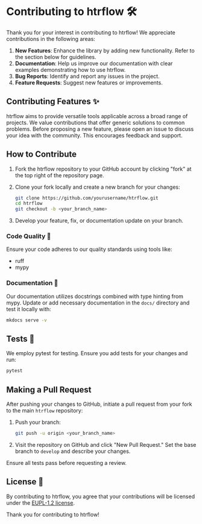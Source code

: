 # Contributing to htrflow 🛠️

Thank you for your interest in contributing to htrflow! We appreciate contributions in the following areas:

1. **New Features**: Enhance the library by adding new functionality. Refer to the section below for guidelines.
2. **Documentation**: Help us improve our documentation with clear examples demonstrating how to use htrflow.
3. **Bug Reports**: Identify and report any issues in the project.
4. **Feature Requests**: Suggest new features or improvements.

## Contributing Features ✨

htrflow aims to provide versatile tools applicable across a broad range of projects. We value contributions that offer generic solutions to common problems. Before proposing a new feature, please open an issue to discuss your idea with the community. This encourages feedback and support.

## How to Contribute

1. Fork the htrflow repository to your GitHub account by clicking "fork" at the top right of the repository page.
2. Clone your fork locally and create a new branch for your changes:

   ```bash
   git clone https://github.com/yourusername/htrflow.git
   cd htrflow
   git checkout -b <your_branch_name>
   ```

3. Develop your feature, fix, or documentation update on your branch.

### Code Quality 🎨

Ensure your code adheres to our quality standards using tools like:

- ruff
- mypy

### Documentation 📝

Our documentation utilizes docstrings combined with type hinting from mypy. Update or add necessary documentation in the `docs/` directory and test it locally with:

   ```bash
   mkdocs serve -v
   ```

## Tests 🧪

We employ pytest for testing. Ensure you add tests for your changes and run:

   ```bash
   pytest
   ```

## Making a Pull Request

After pushing your changes to GitHub, initiate a pull request from your fork to the main `htrflow` repository:

1. Push your branch:

   ```bash
   git push -u origin <your_branch_name>
   ```

2. Visit the repository on GitHub and click "New Pull Request." Set the base branch to `develop` and describe your changes.

Ensure all tests pass before requesting a review.

## License 📄

By contributing to htrflow, you agree that your contributions will be licensed under the [EUPL-1.2 license](https://github.com/AI-Riksarkivet/htrflow/tree/main?tab=EUPL-1.2-1-ov-file#readme).

Thank you for contributing to htrflow!